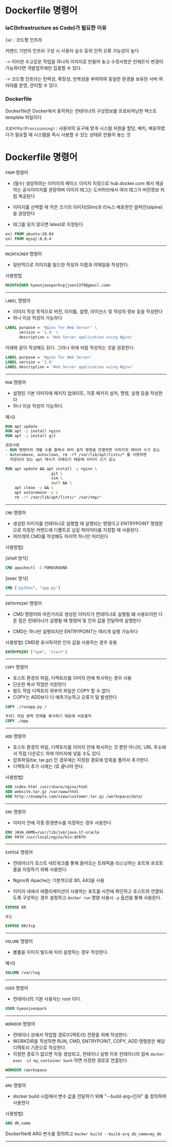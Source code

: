# Dockerfile 명령어

### IaC(Infrastructure as Code)가 필요한 이유

`IaC` : 코드형 인프라

커맨드 기반의 인프라 구성 시 사용자 실수 등의 인적 오류 가능성이 높다

-> 이러한 수고로운 작업을 하나의 이미지로 만들어 놓고 수정사항은 언제든지 변경이 가능하다면 개발업무에만 집중할 수 있다.

-> 코드형 인프라는 탄력성, 확장성, 반복성을 부여하여 동일한 환경을 보유한 서버 여러대를 운영, 관리할 수 있다.

### Dockerfile

Dockerfile은 Docker에서 동작하는 컨테이너의 구성정보를 프로비져닝한 텍스트 templete 파일이다

`프로비져닝(Provisioning)` : 사용자의 요구에 맞게 시스템 자원을 할당, 배치, 배포하였다가 필요할 때 시스템을 즉시 사용할 수 있는 상태로 만들어 놓는 것

# Dockerfile 명령어

`FROM` 명령어

- (필수) 생성하려는 이미지의 베이스 이미지 지정으로
  hub.docker.com 에서 제공하는 공식이미지를 권장하며 이미지 태그는 도커허브에서
  여러 태그가 버전정보 처럼 제공된다

- 이미지를 선택할 때 작은 크기의 이미지(Slim)과 리눅스 배포판인 알파인(alpine)을 권장한다

- 태그를 넣지 않으면 latest로 지정된다

```Dockerfile
ex) FROM ubuntu:20.04
ex) FROM mysql:8.0.4
```

---

`MAINTAINER` 명령어

- 일반적으로 이미지를 빌드한 작성자 이름과 이메일을 작성한다.

사용방법

```Dockerfile
MAINTAINER hyeonjoonpark<pjjoon1379@gmail.com>
```

---

`LABEL` 명령어

- 이미지 작성 목적으로 버전, 타이틀, 설명, 라이선스 및 작성자 정보 등을 작성한다
- 하나 이상 작성이 가능하다

```Dockerfile
LABEL purpose = 'Nginx for Web Server' \
      version = '1.0' \
      description = 'Web Server application using Nginx'
```

아래와 같이 작성해도 된다. 그러나 위에 처럼 작성하는 것을 권장한다.

```Dockerfile
LABEL purpose = 'Nginx for Web Server'
LABEL version = '1.0'
LABEL description = 'Web Server application using Nginx'
```

---

`RUN` 명령어

- 설정된 기본 이미지에 패키지 업데이트, 각종 패키지 설치, 명령, 실행 등을 작성한다
- 하나 이상 작성이 가능하다.

예시)

```Dockerfile
RUN apt update
RUN apt -y install nginx
RUN apt -y install git

권장사항
- RUN 명령어의 개별 수를 줄여서 여러 설치 명령을 연결하면 이미지의 레이어 수가 감소
- Autoremove, autoclean, rm -rf /var/lib/apt/lists/* 를 사용하면
  저장되어 있는 apt 캐시가 삭제되기 때문에 이미지 크기 감소

RUN apt update && apt install -y nginx \
                    git \
                    vim \
                    curl && \
    apt clean -y && \
    apt autoremove -y \
    rm -rf /var/lib/apt/lists/* /var/tmp/*
```

---

`CMD` 명령어

- 생성된 이미지를 컨테이너로 실행할 때 실행되는 명령이고
  ENTRYPOINT 명령문으로 지정된 커멘드에 디폴트로 넘길 파라미터를 지정할 때 사용된다.
- 여러개의 CMD를 작성해도 마지막 하나만 처리된다

사용방법)

[shell 방식]

```Dockerfile
CMD apachectl -D FOREGROUND
```

[exec 방식]

```Dockerfile
CMD ["python", "app.py"]
```

---

`ENTRYPOINT` 명령어

- CMD 명령어와 마찬가지로 생성된 이미지가 켠테이너로 실행될 떄 사용되지만
  다른 점은 컨테이너가 실행될 때 명령어 및 인자 값을 전달하여 실행한다

- CMD는 하나만 실행되지만 ENTRYPOINT는 여러개 실행 가능하다

사용방법) CMD랑 유사하지만 인자 값을 사용하는 경우 유용

```Dockerfile
ENTRYPOINT ["npm", "start"]
```

---

`COPY` 명령어

- 호스트 환경의 파일, 디렉토리를 이미지 안에 복사하는 경우 사용
- 단순한 복사 작업만 지원한다
- 빌드 작업 디렉토리 외부의 파일은 COPY 할 수 없다
- COPY는 ADD보다 더 예측가능하고 오류가 덜 발생한다

```Dockerfile
COPY ./runapp.py /

주의) 작업 영역 전체를 복사하기 때문에 비효율적
COPY ./app
```

---

`ADD` 명령어

- 호스트 환경의 파일, 디렉토리를 이미지 안에 복사하는 것 뿐만 아니라, URL 주소에서 직접 다운로드 하여 이미지에 넣을 수도 있다.
- 압축파일(tar, tar.gz) 인 경우에는 지정된 경로에 압축을 풀어서 추가한다.
- 디렉토리 추가 시에는 /로 끝나야 한다.

사용방법)

```Dockerfile
ADD index.html /usr/share/nginx/html
ADD website.tar.gz /var/www/html
ADD http://example.com/view/customer.tar.gz /workspace/data/
```

---

`ENV` 명령어

- 이미지 안에 각종 환경변수를 지정하는 경우 사용한다

```Dockerfile
ENV JAVA_HOME=/usr/lib/jvm/java-17-oracle
ENV PATH /usr/local/nginx/bin:$PATH
```

---

`EXPOSE` 명령어

- 컨테이너가 호스트 네트워크를 통해 들어오는 트래픽을 리스닝하는 포트와 프로토콜을 지정하기 위해 사용한다.

- Nginx와 Apache는 기본적으로 80, 443을 사용

- 이미지 내에서 애플리케이션이 사용하는 포트를 사전에 확인하고 호스트와 연결되도록 구성하는 경우 설정하고 `docker run` 명령 사용시 `-p` 옵션을 통해 사용된다.

```Dockerfile
EXPOSE 80

또는

EXPOSE 80/tcp
```

---

`VOLUME` 명령어

- 볼륨을 이미지 빌드에 미리 설정하는 경우 작성한다.

예시)

```Dockerfile
VOLUME /var/log
```

---

`USER` 명령어

- 컨테이너의 기본 사용자는 root 이다.

```Dockerfile
USER hyeonjoonpark
```

---

`WORKDIR` 명령어

- 컨테이너 상에서 작업할 경로(디렉토리) 전환을 위해 작성한다.
- WORKDIR을 작성하면 RUN, CMD, ENTRYPOINT, COPY, ADD 명령문은 해당 디렉토리 기준으로 작성한다.
- 지정한 경로가 없으면 자동 생성되고, 컨테이너 실행 이후 컨테이너의 접속 `docker exec -it my_container bash` 하면 지정한 경로로 연결된다

```Dockerfile
WORKDIR /workspace
```

---

`ARG` 명령어

- docker build 시점에서 변수 값을 전달하기 위해 "--build-arg=인자" 를 정의하여 사용한다

사용방법)

```Dockerfile
ARG db_name
```

Dockerfile에 ARG 변수를 정의하고
`docker build --build-arg db_name=my_db`

---
